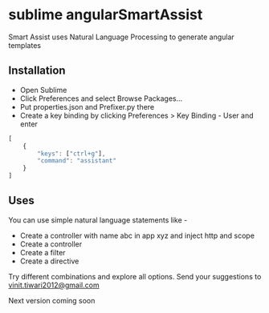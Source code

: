 # sublime angularSmartAssist #
Smart Assist uses Natural Language Processing to generate angular templates

## Installation ##
- Open Sublime
- Click Preferences and select Browse Packages...
- Put properties.json and Prefixer.py there
- Create a key binding by clicking Preferences > Key Binding - User and enter

```javascript
[
	{
        "keys": ["ctrl+g"],
        "command": "assistant"
    }
]
```


## Uses ## 
You can use simple natural language statements like - 

- Create a controller with name abc in app xyz and inject http and scope
- Create a controller
- Create a filter
- Create a directive

Try different combinations and explore all options. Send your suggestions to vinit.tiwari2012@gmail.com 

Next version coming soon
